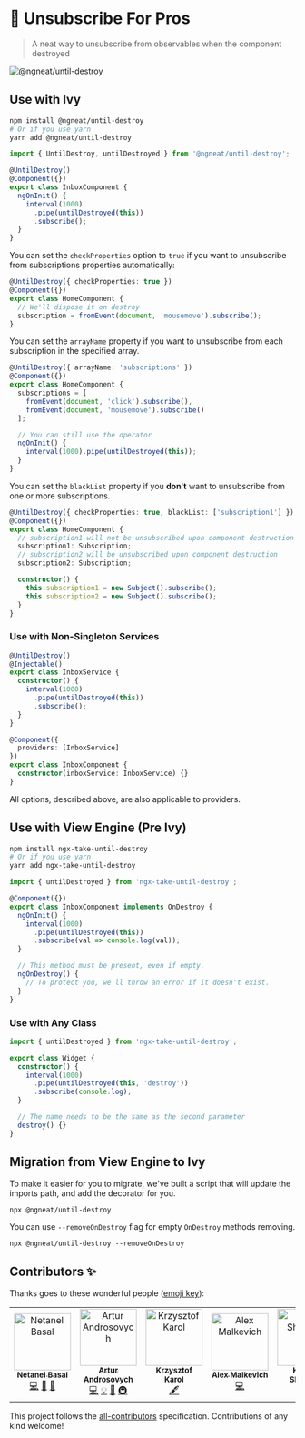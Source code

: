 # 🦁 Unsubscribe For Pros

> A neat way to unsubscribe from observables when the component destroyed

![@ngneat/until-destroy](https://github.com/ngneat/until-destroy/workflows/@ngneat/until-destroy/badge.svg)

## Use with Ivy

```bash
npm install @ngneat/until-destroy
# Or if you use yarn
yarn add @ngneat/until-destroy
```

```ts
import { UntilDestroy, untilDestroyed } from '@ngneat/until-destroy';

@UntilDestroy()
@Component({})
export class InboxComponent {
  ngOnInit() {
    interval(1000)
      .pipe(untilDestroyed(this))
      .subscribe();
  }
}
```

You can set the `checkProperties` option to `true` if you want to unsubscribe from subscriptions properties automatically:

```ts
@UntilDestroy({ checkProperties: true })
@Component({})
export class HomeComponent {
  // We'll dispose it on destroy
  subscription = fromEvent(document, 'mousemove').subscribe();
}
```

You can set the `arrayName` property if you want to unsubscribe from each subscription in the specified array.

```ts
@UntilDestroy({ arrayName: 'subscriptions' })
@Component({})
export class HomeComponent {
  subscriptions = [
    fromEvent(document, 'click').subscribe(),
    fromEvent(document, 'mousemove').subscribe()
  ];

  // You can still use the operator
  ngOnInit() {
    interval(1000).pipe(untilDestroyed(this));
  }
}
```

You can set the `blackList` property if you **don't** want to unsubscribe from one or more subscriptions.

```ts
@UntilDestroy({ checkProperties: true, blackList: ['subscription1'] })
@Component({})
export class HomeComponent {
  // subscription1 will not be unsubscribed upon component destruction
  subscription1: Subscription;
  // subscription2 will be unsubscribed upon component destruction
  subscription2: Subscription;

  constructor() {
    this.subscription1 = new Subject().subscribe();
    this.subscription2 = new Subject().subscribe();
  }
}
```

### Use with Non-Singleton Services

```ts
@UntilDestroy()
@Injectable()
export class InboxService {
  constructor() {
    interval(1000)
      .pipe(untilDestroyed(this))
      .subscribe();
  }
}

@Component({
  providers: [InboxService]
})
export class InboxComponent {
  constructor(inboxService: InboxService) {}
}
```

All options, described above, are also applicable to providers.

## Use with View Engine (Pre Ivy)

```bash
npm install ngx-take-until-destroy
# Or if you use yarn
yarn add ngx-take-until-destroy
```

```ts
import { untilDestroyed } from 'ngx-take-until-destroy';

@Component({})
export class InboxComponent implements OnDestroy {
  ngOnInit() {
    interval(1000)
      .pipe(untilDestroyed(this))
      .subscribe(val => console.log(val));
  }

  // This method must be present, even if empty.
  ngOnDestroy() {
    // To protect you, we'll throw an error if it doesn't exist.
  }
}
```

### Use with Any Class

```ts
import { untilDestroyed } from 'ngx-take-until-destroy';

export class Widget {
  constructor() {
    interval(1000)
      .pipe(untilDestroyed(this, 'destroy'))
      .subscribe(console.log);
  }

  // The name needs to be the same as the second parameter
  destroy() {}
}
```

## Migration from View Engine to Ivy

To make it easier for you to migrate, we've built a script that will update the imports path, and add the decorator for you.

```shell script
npx @ngneat/until-destroy
```

You can use `--removeOnDestroy` flag for empty `OnDestroy` methods removing.

```shell script
npx @ngneat/until-destroy --removeOnDestroy
```

## Contributors ✨

Thanks goes to these wonderful people ([emoji key](https://allcontributors.org/docs/en/emoji-key)):

<!-- ALL-CONTRIBUTORS-LIST:START - Do not remove or modify this section -->
<!-- prettier-ignore-start -->
<!-- markdownlint-disable -->
<table>
  <tr>
    <td align="center"><a href="https://www.netbasal.com"><img src="https://avatars1.githubusercontent.com/u/6745730?v=4" width="100px;" alt="Netanel Basal"/><br /><sub><b>Netanel Basal</b></sub></a><br /><a href="https://github.com/ngneat/until-destroy/commits?author=NetanelBasal" title="Code">💻</a> <a href="https://github.com/ngneat/until-destroy/commits?author=NetanelBasal" title="Documentation">📖</a> <a href="#ideas-NetanelBasal" title="Ideas, Planning, & Feedback">🤔</a></td>
    <td align="center"><a href="https://medium.com/@overthesanity"><img src="https://avatars1.githubusercontent.com/u/7337691?v=4" width="100px;" alt="Artur Androsovych"/><br /><sub><b>Artur Androsovych</b></sub></a><br /><a href="https://github.com/ngneat/until-destroy/commits?author=arturovt" title="Code">💻</a> <a href="#example-arturovt" title="Examples">💡</a> <a href="#ideas-arturovt" title="Ideas, Planning, & Feedback">🤔</a> <a href="#infra-arturovt" title="Infrastructure (Hosting, Build-Tools, etc)">🚇</a></td>
    <td align="center"><a href="https://github.com/KrzysztofKarol"><img src="https://avatars3.githubusercontent.com/u/12470911?v=4" width="100px;" alt="Krzysztof Karol"/><br /><sub><b>Krzysztof Karol</b></sub></a><br /><a href="#content-KrzysztofKarol" title="Content">🖋</a></td>
    <td align="center"><a href="https://github.com/gund"><img src="https://avatars0.githubusercontent.com/u/3644678?v=4" width="100px;" alt="Alex Malkevich"/><br /><sub><b>Alex Malkevich</b></sub></a><br /><a href="https://github.com/ngneat/until-destroy/commits?author=gund" title="Code">💻</a></td>
    <td align="center"><a href="https://github.com/webdevius"><img src="https://avatars0.githubusercontent.com/u/2960769?v=4" width="100px;" alt="Khaled Shaaban"/><br /><sub><b>Khaled Shaaban</b></sub></a><br /><a href="https://github.com/ngneat/until-destroy/commits?author=webdevius" title="Code">💻</a></td>
    <td align="center"><a href="https://github.com/kmathy"><img src="https://avatars3.githubusercontent.com/u/15690980?v=4" width="100px;" alt="kmathy"/><br /><sub><b>kmathy</b></sub></a><br /><a href="https://github.com/ngneat/until-destroy/commits?author=kmathy" title="Code">💻</a></td>
  </tr>
</table>

<!-- markdownlint-enable -->
<!-- prettier-ignore-end -->

<!-- ALL-CONTRIBUTORS-LIST:END -->

This project follows the [all-contributors](https://github.com/all-contributors/all-contributors) specification. Contributions of any kind welcome!
